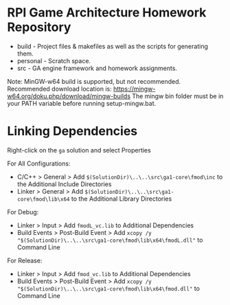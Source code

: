 # RPI Game Architecture Homework Repository

  * build - Project files & makefiles as well as the scripts for generating them.
  * personal - Scratch space.
  * src - GA engine framework and homework assignments.

Note: MinGW-w64 build is supported, but not recommended.
Recommended download location is: https://mingw-w64.org/doku.php/download/mingw-builds
The mingw bin folder must be in your PATH variable before running setup-mingw.bat.

# Linking Dependencies

Right-click on the `ga` solution and select Properties

For All Configurations:
  * C/C++ > General > Add `$(SolutionDir)\..\..\src\ga1-core\fmod\inc` to the Additional Include Directories
  * Linker > General > Add `$(SolutionDir)\..\..\src\ga1-core\fmod\lib\x64` to the Additional Library Directories

For Debug:
  * Linker > Input > Add `fmodL_vc.lib` to Additional Dependencies
  * Build Events > Post-Build Event > Add `xcopy /y "$(SolutionDir)\..\..\src\ga1-core\fmod\lib\x64\fmodL.dll"` to Command Line

For Release:
  * Linker > Input > Add `fmod_vc.lib` to Additional Dependencies
  * Build Events > Post-Build Event > Add `xcopy /y "$(SolutionDir)\..\..\src\ga1-core\fmod\lib\x64\fmod.dll"` to Command Line